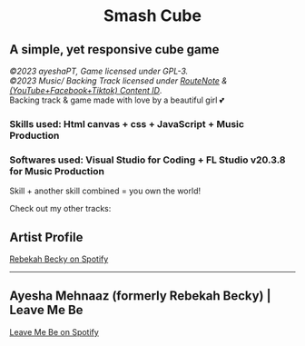 # <center>Smash Cube</center>

## A simple, yet responsive cube game


<em>&copy;2023 ayeshaPT, Game licensed under GPL-3.
<br/>&copy;2023 Music/ Backing Track licensed under <a href="https://routenote.com">RouteNote</a> & <a href="https://support.google.com/youtube/answer/2797370?hl=en">(YouTube+Facebook+Tiktok) Content ID</a></em>.
<br/>
Backing track & game made with love by a beautiful girl 💕

### Skills used: Html canvas + css + JavaScript + Music Production
### Softwares used: Visual Studio for Coding + FL Studio v20.3.8 for Music Production
Skill + another skill combined = you own the world!


Check out my other tracks:
## Artist Profile
[Rebekah Becky on Spotify](https://open.spotify.com/artist/6QUns8NUaRZU7grd3Rz4EV)


---
## Ayesha Mehnaaz (formerly Rebekah Becky) | Leave Me Be
[Leave Me Be on Spotify](https://open.spotify.com/track/7C64W7U8M53ykxUO3V6ook)
